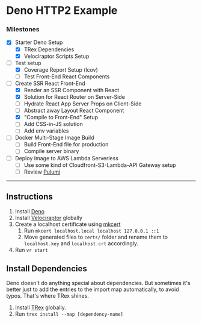 # Deno HTTP2 Example

### Milestones

- [x] Starter Deno Setup
  - [x] TRex Dependencies
  - [x] Velociraptor Scripts Setup
- [ ] Test setup
  - [x] Coverage Report Setup (lcov)
  - [ ] Test Front-End React Components
- [ ] Create SSR React Front-End
  - [x] Render an SSR Component with React
  - [x] Solution for React Router on Server-Side
  - [ ] Hydrate React App Server Props on Client-Side
  - [ ] Abstract away Layout React Component
  - [x] "Compile to Front-End" Setup
  - [ ] Add CSS-in-JS solution
  - [ ] Add env variables
- [ ] Docker Multi-Stage Image Build
  - [ ] Build Front-End file for production
  - [ ] Compile server binary
- [ ] Deploy Image to AWS Lambda Serverless
  - [ ] Use some kind of Cloudfront-S3-Lambda-API Gateway setup
  - [ ] Review [Pulumi](https://www.pulumi.com/docs/get-started/aws/)

---

## Instructions

1. Install [Deno](https://deno.land/#installation)
2. Install [Velociraptor](https://velociraptor.run/docs/installation/) globally
3. Create a localhost certificate using
   [mkcert](https://formulae.brew.sh/formula/mkcert)
   1. Run `mkcert localhost.local localhost 127.0.0.1 ::1`
   2. Move generated files to `certs/` folder and rename them to `localhost.key`
      and `localhost.crt` accordingly.
4. Run `vr start`

## Install Dependencies

Deno doesn't do anything special about dependencies. But sometimes it's better
just to add the entries to the import map automatically, to avoid typos. That's
where TRex shines.

1. Install [TRex](https://deno.land/x/trex@v1.7.0) globally.
2. Run `trex install --map [dependency-name]`
